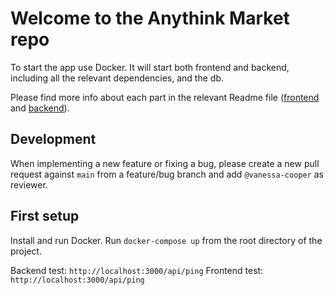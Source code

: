 # Welcome to the Anythink Market repo

To start the app use Docker. It will start both frontend and backend, including all the relevant dependencies, and the db.

Please find more info about each part in the relevant Readme file ([frontend](frontend/readme.md) and [backend](backend/README.md)).

## Development

When implementing a new feature or fixing a bug, please create a new pull request against `main` from a feature/bug branch and add `@vanessa-cooper` as reviewer.

## First setup

Install and run Docker.
Run `docker-compose up` from the root directory of the project.

Backend test: `http://localhost:3000/api/ping`
Frontend test: `http://localhost:3000/api/ping`